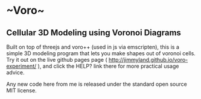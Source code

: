 # ~Voro~

## Cellular 3D Modeling using Voronoi Diagrams

Built on top of threejs and voro++ (used in js via emscripten), this is a simple 3D modeling program that lets you make shapes out of voronoi cells.  Try it out on the live github pages page ( http://jimmyland.github.io/voro-experiment/ ), and click the HELP? link there for more practical usage advice.

Any new code here from me is released under the standard open source MIT license.
